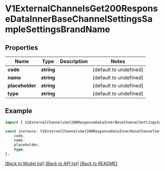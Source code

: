 # V1ExternalChannelsGet200ResponseDataInnerBaseChannelSettingsSampleSettingsBrandName


## Properties

Name | Type | Description | Notes
------------ | ------------- | ------------- | -------------
**code** | **string** |  | [default to undefined]
**name** | **string** |  | [default to undefined]
**placeholder** | **string** |  | [default to undefined]
**type** | **string** |  | [default to undefined]

## Example

```typescript
import { V1ExternalChannelsGet200ResponseDataInnerBaseChannelSettingsSampleSettingsBrandName } from './api';

const instance: V1ExternalChannelsGet200ResponseDataInnerBaseChannelSettingsSampleSettingsBrandName = {
    code,
    name,
    placeholder,
    type,
};
```

[[Back to Model list]](../README.md#documentation-for-models) [[Back to API list]](../README.md#documentation-for-api-endpoints) [[Back to README]](../README.md)
